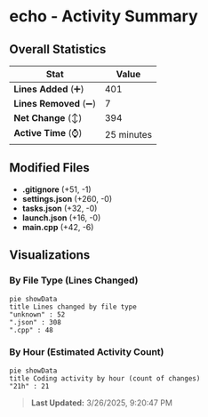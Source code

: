 # echo - Activity Summary 

## Overall Statistics

| Stat                   | Value                                                             |
| ---------------------- | ----------------------------------------------------------------- |
| **Lines Added** (➕)   | 401                                          |
| **Lines Removed** (➖) | 7                                        |
| **Net Change** (↕)    | 394                |
| **Active Time** (⌚)   | 25 minutes |


## Modified Files
- **.gitignore** (+51, -1)
- **settings.json** (+260, -0)
- **tasks.json** (+32, -0)
- **launch.json** (+16, -0)
- **main.cpp** (+42, -6)

## Visualizations

### By File Type (Lines Changed)

```mermaid
pie showData
title Lines changed by file type
"unknown" : 52
".json" : 308
".cpp" : 48
```

### By Hour (Estimated Activity Count)

```mermaid
pie showData
title Coding activity by hour (count of changes)
"21h" : 21
```


> **Last Updated:** 3/26/2025, 9:20:47 PM